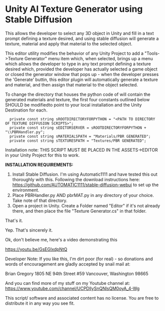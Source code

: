 # Unity AI Texture Generator using Stable Diffusion
This allows the developer to select any 3D object in Unity and fill in a text prompt defining a texture desired, and using stable diffusion will generate a texture, material and apply that material to the selected object. 

This editor utility modifies the behavior of any Unity Project to add a  "Tools->Texture Generator" menu item which, when selected, brings up a menu which allows the developer to type in any text prompt defining a texture desired which, provided the developer has actually selected a game object or closed the generator window that pops up - when the developer presses the 'Generate' buttin, this editor plugin will automatically generate a texture and material, and then assign that material to the object selected. 

To change the directory that houses the python code of will contain the generated materials and texture, the first four constants outlined below SHOULD be modifiedto point to your local installation and the Unity Destination for each. 

      private const string sROOTDIRECTORYFORPYTHON = "<PATH TO DIRECTORY OF TEXTURE DIFFUSION SCRIPTS>";
      private const string sEDITORSERVER = sROOTDIRECTORYFORPYTHON + "\\PBRHandler.py";
      private const string sMATERIALSPATH = "Materials/PBR GENERATED";
      private const string sTEXTURESPATH = "Textures/PBR GENERATED";

Installation note:
THIS SCRIPT MUST BE PLACED IN THE ASSETS->EDITOR in your Unity Project for this to work.
 
**INSTALLATION REQUIREMENTS:**

1. Install Stable Diffusion. I'm using Automatic1111 and have tested this out thoroughly with this. 
   Following the download instructions here: https://github.com/AUTOMATIC1111/stable-diffusion-webui to set up the environment.
2. Place PBRHandler.py AND pbrMAT.py in any directory of your choice. Take note of that directory.
3. Open a project in Unity. Create a Folder named "Editor" if it's not already there, and then place the file "Texture Generator.cs" in that folder.

That's it. 

Yep. That's sincerely it. 

Ok, don't believe me, here's a video demonstrating this 

https://youtu.be/GsEGIxdpNtQ

Developer Note:
If you like this, I'm dirt poor (for real) - so donations and words of encouragement are gladly accepted by snail mail at: 

Brian Gregory 1805 NE 94th Street #59 Vancouver, Washington 98665
 
And you can find more of my stuff on my Youtube channel at: https://www.youtube.com/channel/UCPDllySnQNlsQM0oyA_4-Wg

This script/ software and associated content has no license. You are free to distribute it in any way you see fit. 

